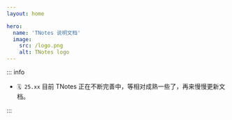 ```yaml
---
layout: home

hero:
  name: 'TNotes 说明文档'
  image:
    src: /logo.png
    alt: TNotes logo
---
```


::: info

- `🗓 25.xx` 目前 TNotes 正在不断完善中，等相对成熟一些了，再来慢慢更新文档。

:::

<SidebarCard pending />
